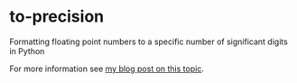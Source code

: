 # to-precision
Formatting floating point numbers to a specific number of significant digits in Python

For more information see [my blog post on this topic](http://randlet.com/blog/python-significant-figures-format).
